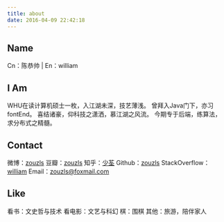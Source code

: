 ```yaml
---
title: about
date: 2016-04-09 22:42:18
---
```


Name
----

Cn：陈恭帅 | En：william

I Am
----

WHU在读计算机硕士一枚，入江湖未深，技艺薄浅。
曾拜入Java门下，亦习fontEnd。
喜结诸豪，仰科技之潇洒，慕江湖之风流。
今期专于后端，练算法，求分布式之精髓。

Contact
-------

微博：[zouzls][1]
豆瓣：[zouzls][2]
知乎：[少荃][3]
Github：[zouzls][4]
StackOverflow：[william][5]
Email：[zouzls@foxmail.com][6]

Like
----

看书：文史哲与技术
看电影：文艺与科幻
棋：围棋
其他：旅游，陪伴家人




  [1]: http://weibo.com/2109551834/profile?topnav=1&wvr=6&is_all=1
  [2]: https://www.douban.com/people/zouzls/
  [3]: https://www.zhihu.com/people/chen-gong-shuai
  [4]: https://github.com/zouzls
  [5]: http://stackoverflow.com/users/4283997/william
  [6]: mailto:me@foxmail.com